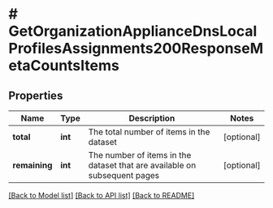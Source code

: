 # # GetOrganizationApplianceDnsLocalProfilesAssignments200ResponseMetaCountsItems

## Properties

Name | Type | Description | Notes
------------ | ------------- | ------------- | -------------
**total** | **int** | The total number of items in the dataset | [optional]
**remaining** | **int** | The number of items in the dataset that are available on subsequent pages | [optional]

[[Back to Model list]](../../README.md#models) [[Back to API list]](../../README.md#endpoints) [[Back to README]](../../README.md)
